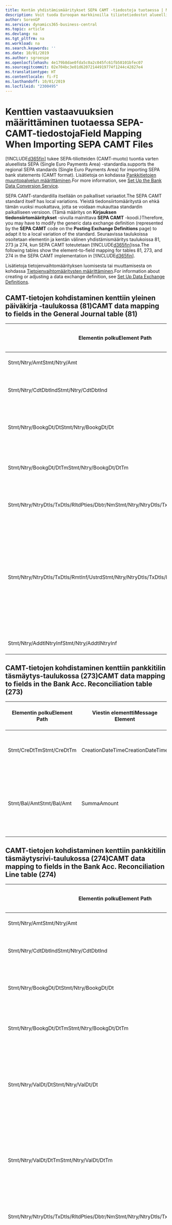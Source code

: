 ```yaml
---
title: Kentän yhdistämismääritykset SEPA CAMT -tiedostoja tuotaessa | Microsoft Docs
description: Voit tuoda Euroopan markkinoilla tiliotetiedostot alueellisen SEPA (Single Euro Payments Area) -standardin mukaisessa muodossa.
author: SorenGP
ms.service: dynamics365-business-central
ms.topic: article
ms.devlang: na
ms.tgt_pltfrm: na
ms.workload: na
ms.search.keywords: ''
ms.date: 10/01/2019
ms.author: sgroespe
ms.openlocfilehash: 4e179b8dae0fda5c0a2c045fc61fb58101bfec07
ms.sourcegitcommit: 02e704bc3e01d62072144919774f1244c42827e4
ms.translationtype: HT
ms.contentlocale: fi-FI
ms.lasthandoff: 10/01/2019
ms.locfileid: "2300495"
---
```

# <a name="field-mapping-when-importing-sepa-camt-files"></a><span data-ttu-id="d8dc2-103">Kenttien vastaavuuksien määrittäminen tuotaessa SEPA-CAMT-tiedostoja</span><span class="sxs-lookup"><span data-stu-id="d8dc2-103">Field Mapping When Importing SEPA CAMT Files</span></span>
[!INCLUDE[d365fin](includes/d365fin_md.md)] <span data-ttu-id="d8dc2-104">tukee SEPA-tiliotteiden (CAMT-muoto) tuontia varten alueellista SEPA (Single Euro Payments Area) -standardia.</span><span class="sxs-lookup"><span data-stu-id="d8dc2-104">supports the regional SEPA standards (Single Euro Payments Area) for importing SEPA bank statements (CAMT format).</span></span> <span data-ttu-id="d8dc2-105">Lisätietoja on kohdassa [Pankkitietojen muuntopalvelun määrittäminen](bank-how-setup-bank-data-conversion-service.md).</span><span class="sxs-lookup"><span data-stu-id="d8dc2-105">For more information, see [Set Up the Bank Data Conversion Service](bank-how-setup-bank-data-conversion-service.md).</span></span>  

 <span data-ttu-id="d8dc2-106">SEPA CAMT-standardilla itsellään on paikalliset variaatiot.</span><span class="sxs-lookup"><span data-stu-id="d8dc2-106">The SEPA CAMT standard itself has local variations.</span></span> <span data-ttu-id="d8dc2-107">Yleistä tiedonsiirtomääritystä on ehkä tämän vuoksi muokattava, jotta se voidaan mukauttaa standardin paikalliseen versioon. (Tämä määritys on **Kirjauksen tiedonsiirtomääritykset** -sivulla mainittava **SEPA CAMT** -koodi.)</span><span class="sxs-lookup"><span data-stu-id="d8dc2-107">Therefore, you may have to modify the generic data exchange definition (represented by the **SEPA CAMT** code on the **Posting Exchange Definitions** page) to adapt it to a local variation of the standard.</span></span> <span data-ttu-id="d8dc2-108">Seuraavissa taulukoissa osoitetaan elementin ja kentän välinen yhdistämismääritys taulukoissa 81, 273 ja 274, kun SEPA CAMT toteutetaan [!INCLUDE[d365fin](includes/d365fin_md.md)]issa.</span><span class="sxs-lookup"><span data-stu-id="d8dc2-108">The following tables show the element-to-field mapping for tables 81, 273, and 274 in the SEPA CAMT implementation in [!INCLUDE[d365fin](includes/d365fin_md.md)].</span></span>  

 <span data-ttu-id="d8dc2-109">Lisätietoja tietojenvaihtomäärityksen luomisesta tai muuttamisesta on kohdassa [Tietojenvaihtomääritysten määrittäminen](across-how-to-set-up-data-exchange-definitions.md).</span><span class="sxs-lookup"><span data-stu-id="d8dc2-109">For information about creating or adjusting a data exchange definition, see [Set Up Data Exchange Definitions](across-how-to-set-up-data-exchange-definitions.md).</span></span>  

## <a name="camt-data-mapping-to-fields-in-the-general-journal-table-81"></a><span data-ttu-id="d8dc2-110">CAMT-tietojen kohdistaminen kenttiin yleinen päiväkirja -taulukossa (81)</span><span class="sxs-lookup"><span data-stu-id="d8dc2-110">CAMT data mapping to fields in the General Journal table (81)</span></span>  

|<span data-ttu-id="d8dc2-111">Elementin polku</span><span class="sxs-lookup"><span data-stu-id="d8dc2-111">Element Path</span></span>|<span data-ttu-id="d8dc2-112">Viestin elementti</span><span class="sxs-lookup"><span data-stu-id="d8dc2-112">Message Element</span></span>|<span data-ttu-id="d8dc2-113">Tietotyyppi</span><span class="sxs-lookup"><span data-stu-id="d8dc2-113">Data Type</span></span>|<span data-ttu-id="d8dc2-114">Kuvaus</span><span class="sxs-lookup"><span data-stu-id="d8dc2-114">Description</span></span>|<span data-ttu-id="d8dc2-115">Negatiivisen etumerkin tunniste</span><span class="sxs-lookup"><span data-stu-id="d8dc2-115">Negative-Sign Identifier</span></span>|<span data-ttu-id="d8dc2-116">Kentän nro</span><span class="sxs-lookup"><span data-stu-id="d8dc2-116">Field No.</span></span>|<span data-ttu-id="d8dc2-117">Kentän nimi</span><span class="sxs-lookup"><span data-stu-id="d8dc2-117">Field Name</span></span>|  
|------------------|---------------------|---------------|-----------------|-------------------------------|---------------|----------------|  
|<span data-ttu-id="d8dc2-118">Stmt/Ntry/Amt</span><span class="sxs-lookup"><span data-stu-id="d8dc2-118">Stmt/Ntry/Amt</span></span>|<span data-ttu-id="d8dc2-119">Summa</span><span class="sxs-lookup"><span data-stu-id="d8dc2-119">Amount</span></span>|<span data-ttu-id="d8dc2-120">Desimaali</span><span class="sxs-lookup"><span data-stu-id="d8dc2-120">Decimal</span></span>|<span data-ttu-id="d8dc2-121">Rahamäärä käteiskirjauksessa</span><span class="sxs-lookup"><span data-stu-id="d8dc2-121">The amount of money in the cash entry</span></span>||<span data-ttu-id="d8dc2-122">13</span><span class="sxs-lookup"><span data-stu-id="d8dc2-122">13</span></span>|<span data-ttu-id="d8dc2-123">Summa</span><span class="sxs-lookup"><span data-stu-id="d8dc2-123">Amount</span></span>|  
|<span data-ttu-id="d8dc2-124">Stmt/Ntry/CdtDbtInd</span><span class="sxs-lookup"><span data-stu-id="d8dc2-124">Stmt/Ntry/CdtDbtInd</span></span>|<span data-ttu-id="d8dc2-125">CreditDebitIndicator</span><span class="sxs-lookup"><span data-stu-id="d8dc2-125">CreditDebitIndicator</span></span>|<span data-ttu-id="d8dc2-126">Teksti</span><span class="sxs-lookup"><span data-stu-id="d8dc2-126">Text</span></span>|<span data-ttu-id="d8dc2-127">Ilmaisee, onko tapahtuma kredit- vai debet-tapahtuma</span><span class="sxs-lookup"><span data-stu-id="d8dc2-127">Indicates whether the entry is a credit or a debit entry</span></span>|<span data-ttu-id="d8dc2-128">DBIT</span><span class="sxs-lookup"><span data-stu-id="d8dc2-128">DBIT</span></span>|<span data-ttu-id="d8dc2-129">13</span><span class="sxs-lookup"><span data-stu-id="d8dc2-129">13</span></span>|<span data-ttu-id="d8dc2-130">Summa</span><span class="sxs-lookup"><span data-stu-id="d8dc2-130">Amount</span></span>|  
|<span data-ttu-id="d8dc2-131">Stmt/Ntry/BookgDt/Dt</span><span class="sxs-lookup"><span data-stu-id="d8dc2-131">Stmt/Ntry/BookgDt/Dt</span></span>|<span data-ttu-id="d8dc2-132">Pvm</span><span class="sxs-lookup"><span data-stu-id="d8dc2-132">Date</span></span>|<span data-ttu-id="d8dc2-133">Pvm</span><span class="sxs-lookup"><span data-stu-id="d8dc2-133">Date</span></span>|<span data-ttu-id="d8dc2-134">Päivämäärä, jolloin kirjaus on tiliöity tilille tilinhallinnoijan kirjoissa</span><span class="sxs-lookup"><span data-stu-id="d8dc2-134">The date when an entry is posted to an account on the account servicer's books</span></span>||<span data-ttu-id="d8dc2-135">5</span><span class="sxs-lookup"><span data-stu-id="d8dc2-135">5</span></span>|<span data-ttu-id="d8dc2-136">Kirjauspvm</span><span class="sxs-lookup"><span data-stu-id="d8dc2-136">Posting Date</span></span>|  
|<span data-ttu-id="d8dc2-137">Stmt/Ntry/BookgDt/DtTm</span><span class="sxs-lookup"><span data-stu-id="d8dc2-137">Stmt/Ntry/BookgDt/DtTm</span></span>|<span data-ttu-id="d8dc2-138">DateTime</span><span class="sxs-lookup"><span data-stu-id="d8dc2-138">DateTime</span></span>|<span data-ttu-id="d8dc2-139">DateTime</span><span class="sxs-lookup"><span data-stu-id="d8dc2-139">DateTime</span></span>|<span data-ttu-id="d8dc2-140">Päivämäärä ja aika, jolloin kirjaus on tiliöity tilille tilinhallinnoijan kirjoissa</span><span class="sxs-lookup"><span data-stu-id="d8dc2-140">The date and time when an entry is posted to an account on the account servicer's books</span></span>||<span data-ttu-id="d8dc2-141">5</span><span class="sxs-lookup"><span data-stu-id="d8dc2-141">5</span></span>|<span data-ttu-id="d8dc2-142">Kirjauspvm</span><span class="sxs-lookup"><span data-stu-id="d8dc2-142">Posting Date</span></span>|  
|<span data-ttu-id="d8dc2-143">Stmt/Ntry/NtryDtls/TxDtls/RltdPties/Dbtr/Nm</span><span class="sxs-lookup"><span data-stu-id="d8dc2-143">Stmt/Ntry/NtryDtls/TxDtls/RltdPties/Dbtr/Nm</span></span>|<span data-ttu-id="d8dc2-144">Nimi</span><span class="sxs-lookup"><span data-stu-id="d8dc2-144">Name</span></span>|<span data-ttu-id="d8dc2-145">Teksti</span><span class="sxs-lookup"><span data-stu-id="d8dc2-145">Text</span></span>|<span data-ttu-id="d8dc2-146">Osallisen nimi, joka on velkaa rahasumman (viimeiselle) perijälle</span><span class="sxs-lookup"><span data-stu-id="d8dc2-146">The name of the party that owes an amount of money to the (ultimate) creditor</span></span>||<span data-ttu-id="d8dc2-147">1221</span><span class="sxs-lookup"><span data-stu-id="d8dc2-147">1221</span></span>|<span data-ttu-id="d8dc2-148">Maksajan tiedot</span><span class="sxs-lookup"><span data-stu-id="d8dc2-148">Payer Information</span></span>|  
|<span data-ttu-id="d8dc2-149">Stmt/Ntry/NtryDtls/TxDtls/RmtInf/Ustrd</span><span class="sxs-lookup"><span data-stu-id="d8dc2-149">Stmt/Ntry/NtryDtls/TxDtls/RmtInf/Ustrd</span></span>|<span data-ttu-id="d8dc2-150">Rakenteeton</span><span class="sxs-lookup"><span data-stu-id="d8dc2-150">Unstructured</span></span>|<span data-ttu-id="d8dc2-151">Teksti</span><span class="sxs-lookup"><span data-stu-id="d8dc2-151">Text</span></span>|<span data-ttu-id="d8dc2-152">Rakenteettomassa muodossa olevat tiedot, jotka on toimitettu sen tapahtuman kohdistamiseen/täsmäytykseen nimikkeillä, jotka maksun tulisi selvittää, esimerkiksi myyntireskontrajärjestelmän kaupallisten laskujen.</span><span class="sxs-lookup"><span data-stu-id="d8dc2-152">Information supplied to enable the matching/reconciliation of an entry with the items that the payment is intended to settle, such as commercial invoices in an accounts-receivable system, in an unstructured form</span></span>||<span data-ttu-id="d8dc2-153">8</span><span class="sxs-lookup"><span data-stu-id="d8dc2-153">8</span></span>|<span data-ttu-id="d8dc2-154">Kuvaus</span><span class="sxs-lookup"><span data-stu-id="d8dc2-154">Description</span></span>|  
|<span data-ttu-id="d8dc2-155">Stmt/Ntry/AddtlNtryInf</span><span class="sxs-lookup"><span data-stu-id="d8dc2-155">Stmt/Ntry/AddtlNtryInf</span></span>|<span data-ttu-id="d8dc2-156">LisätiedotMerkinnästä</span><span class="sxs-lookup"><span data-stu-id="d8dc2-156">AdditionalEntryInformation</span></span>|<span data-ttu-id="d8dc2-157">Teksti</span><span class="sxs-lookup"><span data-stu-id="d8dc2-157">Text</span></span>|<span data-ttu-id="d8dc2-158">Lisätietoja merkinnästä</span><span class="sxs-lookup"><span data-stu-id="d8dc2-158">Additional information about the entry</span></span>||<span data-ttu-id="d8dc2-159">1222</span><span class="sxs-lookup"><span data-stu-id="d8dc2-159">1222</span></span>|<span data-ttu-id="d8dc2-160">Tapahtuman tiedot</span><span class="sxs-lookup"><span data-stu-id="d8dc2-160">Transaction Information</span></span>|  

## <a name="camt-data-mapping-to-fields-in-the-bank-acc-reconciliation-table-273"></a><span data-ttu-id="d8dc2-161">CAMT-tietojen kohdistaminen kenttiin pankkitilin täsmäytys-taulukossa (273)</span><span class="sxs-lookup"><span data-stu-id="d8dc2-161">CAMT data mapping to fields in the Bank Acc. Reconciliation table (273)</span></span>  

|<span data-ttu-id="d8dc2-162">Elementin polku</span><span class="sxs-lookup"><span data-stu-id="d8dc2-162">Element Path</span></span>|<span data-ttu-id="d8dc2-163">Viestin elementti</span><span class="sxs-lookup"><span data-stu-id="d8dc2-163">Message Element</span></span>|<span data-ttu-id="d8dc2-164">Tietotyyppi</span><span class="sxs-lookup"><span data-stu-id="d8dc2-164">Data Type</span></span>|<span data-ttu-id="d8dc2-165">Kuvaus</span><span class="sxs-lookup"><span data-stu-id="d8dc2-165">Description</span></span>|<span data-ttu-id="d8dc2-166">Negatiivisen etumerkin tunniste</span><span class="sxs-lookup"><span data-stu-id="d8dc2-166">Negative-Sign Identifier</span></span>|<span data-ttu-id="d8dc2-167">Kentän nro</span><span class="sxs-lookup"><span data-stu-id="d8dc2-167">Field No.</span></span>|<span data-ttu-id="d8dc2-168">Kentän nimi</span><span class="sxs-lookup"><span data-stu-id="d8dc2-168">Field Name</span></span>|  
|------------------|---------------------|---------------|-----------------|-------------------------------|---------------|----------------|  
|<span data-ttu-id="d8dc2-169">Stmt/CreDtTm</span><span class="sxs-lookup"><span data-stu-id="d8dc2-169">Stmt/CreDtTm</span></span>|<span data-ttu-id="d8dc2-170">CreationDateTime</span><span class="sxs-lookup"><span data-stu-id="d8dc2-170">CreationDateTime</span></span>|<span data-ttu-id="d8dc2-171">Pvm</span><span class="sxs-lookup"><span data-stu-id="d8dc2-171">Date</span></span>|<span data-ttu-id="d8dc2-172">Päivämäärä ja kellonaika, jolloin sanoma luotiin.</span><span class="sxs-lookup"><span data-stu-id="d8dc2-172">The date and time when the message was created</span></span>||<span data-ttu-id="d8dc2-173">3</span><span class="sxs-lookup"><span data-stu-id="d8dc2-173">3</span></span>|<span data-ttu-id="d8dc2-174">Tiliotteen pvm</span><span class="sxs-lookup"><span data-stu-id="d8dc2-174">Statement Date</span></span>|  
|<span data-ttu-id="d8dc2-175">Stmt/Bal/Amt</span><span class="sxs-lookup"><span data-stu-id="d8dc2-175">Stmt/Bal/Amt</span></span>|<span data-ttu-id="d8dc2-176">Summa</span><span class="sxs-lookup"><span data-stu-id="d8dc2-176">Amount</span></span>|<span data-ttu-id="d8dc2-177">Desimaali</span><span class="sxs-lookup"><span data-stu-id="d8dc2-177">Decimal</span></span>|<span data-ttu-id="d8dc2-178">Summa, joka on seurasta kaikkien debet- ja kreditkirjausten summasta.</span><span class="sxs-lookup"><span data-stu-id="d8dc2-178">The amount resulting from the netted amounts for all debit and credit entries</span></span>||<span data-ttu-id="d8dc2-179">4</span><span class="sxs-lookup"><span data-stu-id="d8dc2-179">4</span></span>|<span data-ttu-id="d8dc2-180">Tiliotteen loppusaldo</span><span class="sxs-lookup"><span data-stu-id="d8dc2-180">Statement Ending Balance</span></span>|  

## <a name="camt-data-mapping-to-fields-in-the-bank-acc-reconciliation-line-table-274"></a><span data-ttu-id="d8dc2-181">CAMT-tietojen kohdistaminen kenttiin pankkitilin täsmäytysrivi-taulukossa (274)</span><span class="sxs-lookup"><span data-stu-id="d8dc2-181">CAMT data mapping to fields in the Bank Acc. Reconciliation Line table (274)</span></span>  

|<span data-ttu-id="d8dc2-182">Elementin polku</span><span class="sxs-lookup"><span data-stu-id="d8dc2-182">Element Path</span></span>|<span data-ttu-id="d8dc2-183">Viestin elementti</span><span class="sxs-lookup"><span data-stu-id="d8dc2-183">Message Element</span></span>|<span data-ttu-id="d8dc2-184">Tietotyyppi</span><span class="sxs-lookup"><span data-stu-id="d8dc2-184">Data Type</span></span>|<span data-ttu-id="d8dc2-185">Kuvaus</span><span class="sxs-lookup"><span data-stu-id="d8dc2-185">Description</span></span>|<span data-ttu-id="d8dc2-186">Negatiivisen etumerkin tunniste</span><span class="sxs-lookup"><span data-stu-id="d8dc2-186">Negative-Sign Identifier</span></span>|<span data-ttu-id="d8dc2-187">Kentän nro</span><span class="sxs-lookup"><span data-stu-id="d8dc2-187">Field No.</span></span>|<span data-ttu-id="d8dc2-188">Kentän nimi</span><span class="sxs-lookup"><span data-stu-id="d8dc2-188">Field Name</span></span>|  
|------------------|---------------------|---------------|-----------------|-------------------------------|---------------|----------------|  
|<span data-ttu-id="d8dc2-189">Stmt/Ntry/Amt</span><span class="sxs-lookup"><span data-stu-id="d8dc2-189">Stmt/Ntry/Amt</span></span>|<span data-ttu-id="d8dc2-190">Summa</span><span class="sxs-lookup"><span data-stu-id="d8dc2-190">Amount</span></span>|<span data-ttu-id="d8dc2-191">Desimaali</span><span class="sxs-lookup"><span data-stu-id="d8dc2-191">Decimal</span></span>|<span data-ttu-id="d8dc2-192">Rahamäärä käteiskirjauksessa</span><span class="sxs-lookup"><span data-stu-id="d8dc2-192">The amount of money in the cash entry</span></span>||<span data-ttu-id="d8dc2-193">7</span><span class="sxs-lookup"><span data-stu-id="d8dc2-193">7</span></span>|<span data-ttu-id="d8dc2-194">Tiliotteen summa</span><span class="sxs-lookup"><span data-stu-id="d8dc2-194">Statement Amount</span></span>|  
|<span data-ttu-id="d8dc2-195">Stmt/Ntry/CdtDbtInd</span><span class="sxs-lookup"><span data-stu-id="d8dc2-195">Stmt/Ntry/CdtDbtInd</span></span>|<span data-ttu-id="d8dc2-196">CreditDebitIndicator</span><span class="sxs-lookup"><span data-stu-id="d8dc2-196">CreditDebitIndicator</span></span>|<span data-ttu-id="d8dc2-197">Teksti</span><span class="sxs-lookup"><span data-stu-id="d8dc2-197">Text</span></span>|<span data-ttu-id="d8dc2-198">Ilmaisee, onko tapahtuma kredit- vai debet-tapahtuma</span><span class="sxs-lookup"><span data-stu-id="d8dc2-198">Indicates whether the entry is a credit or a debit entry</span></span>|<span data-ttu-id="d8dc2-199">DBIT</span><span class="sxs-lookup"><span data-stu-id="d8dc2-199">DBIT</span></span>|<span data-ttu-id="d8dc2-200">7</span><span class="sxs-lookup"><span data-stu-id="d8dc2-200">7</span></span>|<span data-ttu-id="d8dc2-201">Tiliotteen summa</span><span class="sxs-lookup"><span data-stu-id="d8dc2-201">Statement Amount</span></span>|  
|<span data-ttu-id="d8dc2-202">Stmt/Ntry/BookgDt/Dt</span><span class="sxs-lookup"><span data-stu-id="d8dc2-202">Stmt/Ntry/BookgDt/Dt</span></span>|<span data-ttu-id="d8dc2-203">Pvm</span><span class="sxs-lookup"><span data-stu-id="d8dc2-203">Date</span></span>|<span data-ttu-id="d8dc2-204">Pvm</span><span class="sxs-lookup"><span data-stu-id="d8dc2-204">Date</span></span>|<span data-ttu-id="d8dc2-205">Päivämäärä, jolloin kirjaus on tiliöity tilille tilinhallinnoijan kirjoissa</span><span class="sxs-lookup"><span data-stu-id="d8dc2-205">The date when an entry is posted to an account on the account servicer's books</span></span>||<span data-ttu-id="d8dc2-206">5</span><span class="sxs-lookup"><span data-stu-id="d8dc2-206">5</span></span>|<span data-ttu-id="d8dc2-207">Transaktiopvm</span><span class="sxs-lookup"><span data-stu-id="d8dc2-207">Transaction Date</span></span>|  
|<span data-ttu-id="d8dc2-208">Stmt/Ntry/BookgDt/DtTm</span><span class="sxs-lookup"><span data-stu-id="d8dc2-208">Stmt/Ntry/BookgDt/DtTm</span></span>|<span data-ttu-id="d8dc2-209">DateTime</span><span class="sxs-lookup"><span data-stu-id="d8dc2-209">DateTime</span></span>|<span data-ttu-id="d8dc2-210">DateTime</span><span class="sxs-lookup"><span data-stu-id="d8dc2-210">DateTime</span></span>|<span data-ttu-id="d8dc2-211">Päivämäärä ja aika, jolloin kirjaus on tiliöity tilille tilinhallinnoijan kirjoissa</span><span class="sxs-lookup"><span data-stu-id="d8dc2-211">The date and time when an entry is posted to an account on the account servicer's books</span></span>||<span data-ttu-id="d8dc2-212">5</span><span class="sxs-lookup"><span data-stu-id="d8dc2-212">5</span></span>|<span data-ttu-id="d8dc2-213">Transaktiopvm</span><span class="sxs-lookup"><span data-stu-id="d8dc2-213">Transaction Date</span></span>|  
|<span data-ttu-id="d8dc2-214">Stmt/Ntry/ValDt/Dt</span><span class="sxs-lookup"><span data-stu-id="d8dc2-214">Stmt/Ntry/ValDt/Dt</span></span>|<span data-ttu-id="d8dc2-215">Pvm</span><span class="sxs-lookup"><span data-stu-id="d8dc2-215">Date</span></span>|<span data-ttu-id="d8dc2-216">Pvm</span><span class="sxs-lookup"><span data-stu-id="d8dc2-216">Date</span></span>|<span data-ttu-id="d8dc2-217">Päivämäärä, jolloin varat tulevat käyttöön tilinomistajalle kredit-tiliöintitapauksessa, tai loppuu olemasta tilinomistajan käytössä Debet-tiliöintitapauksessa.</span><span class="sxs-lookup"><span data-stu-id="d8dc2-217">The date when assets become available to the account owner in case of a credit entry, or cease to be available to the account owner in case of a debit entry</span></span>||<span data-ttu-id="d8dc2-218">12</span><span class="sxs-lookup"><span data-stu-id="d8dc2-218">12</span></span>|<span data-ttu-id="d8dc2-219">Arvopvm</span><span class="sxs-lookup"><span data-stu-id="d8dc2-219">Value Date</span></span>|  
|<span data-ttu-id="d8dc2-220">Stmt/Ntry/ValDt/DtTm</span><span class="sxs-lookup"><span data-stu-id="d8dc2-220">Stmt/Ntry/ValDt/DtTm</span></span>|<span data-ttu-id="d8dc2-221">DateTime</span><span class="sxs-lookup"><span data-stu-id="d8dc2-221">DateTime</span></span>|<span data-ttu-id="d8dc2-222">DateTime</span><span class="sxs-lookup"><span data-stu-id="d8dc2-222">DateTime</span></span>|<span data-ttu-id="d8dc2-223">Päivämäärä ja aika, jolloin varat tulevat käyttöön tilinomistajalle kredit-tiliöintitapauksessa, tai loppuu olemasta tilinomistajan käytössä Debet-tiliöintitapauksessa.</span><span class="sxs-lookup"><span data-stu-id="d8dc2-223">The date and time when assets become available to the account owner in case of a credit entry, or cease to be available to the account owner in case of a debit entry</span></span>||<span data-ttu-id="d8dc2-224">12</span><span class="sxs-lookup"><span data-stu-id="d8dc2-224">12</span></span>|<span data-ttu-id="d8dc2-225">Arvopvm</span><span class="sxs-lookup"><span data-stu-id="d8dc2-225">Value Date</span></span>|  
|<span data-ttu-id="d8dc2-226">Stmt/Ntry/NtryDtls/TxDtls/RltdPties/Dbtr/Nm</span><span class="sxs-lookup"><span data-stu-id="d8dc2-226">Stmt/Ntry/NtryDtls/TxDtls/RltdPties/Dbtr/Nm</span></span>|<span data-ttu-id="d8dc2-227">Nimi</span><span class="sxs-lookup"><span data-stu-id="d8dc2-227">Name</span></span>|<span data-ttu-id="d8dc2-228">Teksti</span><span class="sxs-lookup"><span data-stu-id="d8dc2-228">Text</span></span>|<span data-ttu-id="d8dc2-229">Osallisen nimi, joka on velkaa rahasumman (viimeiselle) perijälle</span><span class="sxs-lookup"><span data-stu-id="d8dc2-229">The name of the party that owes an amount of money to the (ultimate) creditor</span></span>||<span data-ttu-id="d8dc2-230">15</span><span class="sxs-lookup"><span data-stu-id="d8dc2-230">15</span></span>|<span data-ttu-id="d8dc2-231">Maksajan tiedot</span><span class="sxs-lookup"><span data-stu-id="d8dc2-231">Payer Information</span></span>|  
|<span data-ttu-id="d8dc2-232">Stmt/Ntry/NtryDtls/TxDtls/RmtInf/Ustrd</span><span class="sxs-lookup"><span data-stu-id="d8dc2-232">Stmt/Ntry/NtryDtls/TxDtls/RmtInf/Ustrd</span></span>|<span data-ttu-id="d8dc2-233">Rakenteeton</span><span class="sxs-lookup"><span data-stu-id="d8dc2-233">Unstructured</span></span>|<span data-ttu-id="d8dc2-234">Teksti</span><span class="sxs-lookup"><span data-stu-id="d8dc2-234">Text</span></span>|<span data-ttu-id="d8dc2-235">Rakenteettomassa muodossa olevat tiedot, jotka on toimitettu sen tapahtuman kohdistamiseen/täsmäytykseen nimikkeillä, jotka maksun tulisi selvittää, esimerkiksi myyntireskontrajärjestelmän kaupallisten laskujen.</span><span class="sxs-lookup"><span data-stu-id="d8dc2-235">Information supplied to enable the matching/reconciliation of an entry with the items that the payment is intended to settle, such as commercial invoices in an accounts-receivable system, in an unstructured form</span></span>||<span data-ttu-id="d8dc2-236">6</span><span class="sxs-lookup"><span data-stu-id="d8dc2-236">6</span></span>|<span data-ttu-id="d8dc2-237">Kuvaus</span><span class="sxs-lookup"><span data-stu-id="d8dc2-237">Description</span></span>|  
|<span data-ttu-id="d8dc2-238">Stmt/Ntry/AddtlNtryInf</span><span class="sxs-lookup"><span data-stu-id="d8dc2-238">Stmt/Ntry/AddtlNtryInf</span></span>|<span data-ttu-id="d8dc2-239">LisätiedotMerkinnästä</span><span class="sxs-lookup"><span data-stu-id="d8dc2-239">AdditionalEntryInformation</span></span>|<span data-ttu-id="d8dc2-240">Teksti</span><span class="sxs-lookup"><span data-stu-id="d8dc2-240">Text</span></span>|<span data-ttu-id="d8dc2-241">Lisätietoja merkinnästä</span><span class="sxs-lookup"><span data-stu-id="d8dc2-241">Additional information about the entry</span></span>||<span data-ttu-id="d8dc2-242">16</span><span class="sxs-lookup"><span data-stu-id="d8dc2-242">16</span></span>|<span data-ttu-id="d8dc2-243">Tapahtuman tiedot</span><span class="sxs-lookup"><span data-stu-id="d8dc2-243">Transaction Information</span></span>|  

 <span data-ttu-id="d8dc2-244">Elementit **Ntry**-solmussa, jotka on tuotu [!INCLUDE[d365fin](includes/d365fin_md.md)] -järjestelmään, mutta joita ei ole kohdistettu mihinkään kenttiin, tallennetaan **Kirj. tiedonsiirron sarakemääritys** -taulukkoon.</span><span class="sxs-lookup"><span data-stu-id="d8dc2-244">Elements in the **Ntry** node that are imported into [!INCLUDE[d365fin](includes/d365fin_md.md)] but not mapped to any fields are stored in the **Posting Exch. Column Def** table.</span></span> <span data-ttu-id="d8dc2-245">Käyttäjät voivat tarkastella näitä elementtejä **Maksujen täsmäytyskirjauskansio**-, **Maksun kohdistus**- ja **Pankkitilin täsmäytys** -sivuilla valitsemalla **Pankin tiliotteen rivierittely** -toiminnon.</span><span class="sxs-lookup"><span data-stu-id="d8dc2-245">Users can view these elements from the **Payment Reconciliation Journal**, **Payment Application**, and **Bank Acc. Reconciliation** pages by choosing the **Bank Statement Line Details** action.</span></span> <span data-ttu-id="d8dc2-246">Lisätietoja on kohdassa [Maksujen täsmäyttäminen käyttämällä automaattista kohdistusta](receivables-how-reconcile-payments-auto-application.md).</span><span class="sxs-lookup"><span data-stu-id="d8dc2-246">For more information, see [Reconcile Payments Using Automatic Application](receivables-how-reconcile-payments-auto-application.md).</span></span>  
## <a name="see-also"></a><span data-ttu-id="d8dc2-247">Katso myös</span><span class="sxs-lookup"><span data-stu-id="d8dc2-247">See Also</span></span>  
[<span data-ttu-id="d8dc2-248">Tiedonsiirron määrittäminen</span><span class="sxs-lookup"><span data-stu-id="d8dc2-248">Setting Up Data Exchange</span></span>](across-set-up-data-exchange.md)  
[<span data-ttu-id="d8dc2-249">Sähköinen tiedonsiirto</span><span class="sxs-lookup"><span data-stu-id="d8dc2-249">Exchanging Data Electronically</span></span>](across-data-exchange.md)  
<span data-ttu-id="d8dc2-250">[Pankkitietojen muuntopalvelun määrittäminen](bank-how-setup-bank-data-conversion-service.md) </span><span class="sxs-lookup"><span data-stu-id="d8dc2-250">[Set Up the Bank Data Conversion Service](bank-how-setup-bank-data-conversion-service.md) </span></span>  
[<span data-ttu-id="d8dc2-251">XML-mallien käyttäminen tietojenvaihtomääritysten valmisteluun</span><span class="sxs-lookup"><span data-stu-id="d8dc2-251">Use XML Schemas to Prepare Data Exchange Definitions</span></span>](across-how-to-use-xml-schemas-to-prepare-data-exchange-definitions.md)  
[<span data-ttu-id="d8dc2-252">Maksujen täsmäyttäminen käyttämällä automaattista kohdistusta</span><span class="sxs-lookup"><span data-stu-id="d8dc2-252">Reconcile Payments Using Automatic Application</span></span>](receivables-how-reconcile-payments-auto-application.md)  
